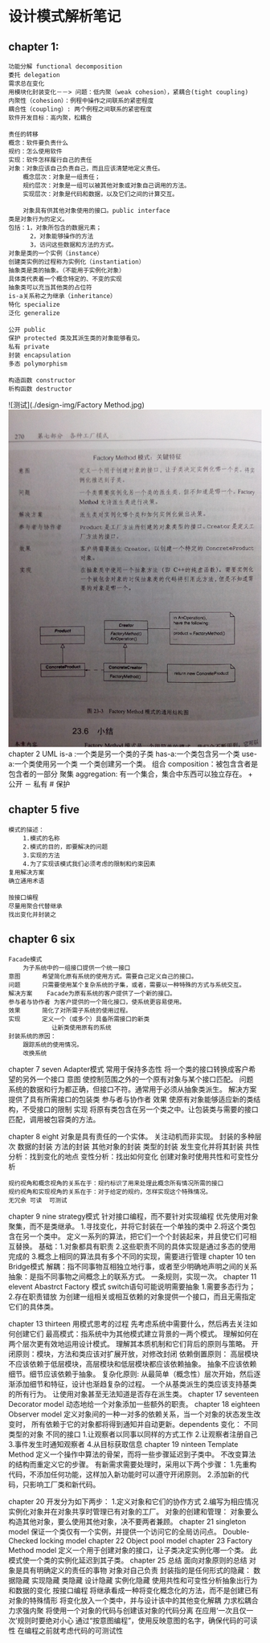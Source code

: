 # 设计模式解析笔记
## chapter 1:
	功能分解 functional decomposition
	委托 delegation
	需求总在变化
	用模块化封装变化－－> 问题：低内聚（weak cohesion），紧耦合(tight coupling)
	内聚性（cohesion）：例程中操作之间联系的紧密程度
	耦合性（coupling）: 两个例程之间联系的紧密程度
	软件开发目标：高内聚，松耦合
	
	责任的转移
	概念：软件要负责什么
	规约：怎么使用软件 
	实现：软件怎样履行自己的责任
	对象：对象应该自己负责自己，而且应该清楚地定义责任。
		概念层次：对象是一组责任；
		规约层次：对象是一组可以被其他对象或对象自己调用的方法。
		实现层次：对象是代码和数据，以及它们之间的计算交互。
		
		对象具有供其他对象使用的接口。public interface
	类是对象行为的定义。
	包括：1，对象所包含的数据元素；
		  2，对象能够操作的方法
		  3，访问这些数据和方法的方式。
	对象是类的一个实例（instance）
	创建类实例的过程称为实例化（instantiation）
	抽象类是类的抽象。（不能用于实例化对象）
	具体类代表着一个概念特定的、不变的实现
	抽象类可以充当其他类的占位符
	is-a关系称之为继承（inheritance）
	特化 specialize
	泛化 generalize
	
	公开 public
	保护 protected 类及其派生类的对象能够看见。
	私有 private
	封装 encapsulation
	多态 polymorphism
	
	构造函数 constructor
	析构函数 destructor

![测试](./design-img/Factory Method.jpg)  
<img src="./design-img/Factory Method.jpg" />
chapter 2 UML
	is-a :一个类是另一个类的子类
	has-a:一个类包含另一个类
	use-a:一个类使用另一个类
	一个类创建另一个类。
	组合 composition：被包含含者是包含者的一部分
	聚集 aggregation: 有一个集合，集合中东西可以独立存在。
	+  公开
	－ 私有
	#  保护
	
## chapter 5 five
	模式的描述：
		1.模式的名称
		2.模式的目的，即要解决的问题
		3.实现的方法
		4.为了实现该模式我们必须考虑的限制和约束因素
	复用解决方案
	确立通用术语
	
	按接口编程
	尽量用聚合代替继承
	找出变化并封装之
## chapter 6 six
	Facade模式 
		为子系统中的一组接口提供一个统一接口
	意图		希望简化原有系统的使用方式。需要自己定义自己的接口。
	问题		只需要使用某个复杂系统的子集，或者，需要以一种特殊的方式与系统交互。
	解决方案	Facade为原有系统的客户提供了一个新的接口。
	参与者与协作者	为客户提供的一个简化接口，使系统更容易使用。
	效果		简化了对所需子系统的使用过程。
	实现		定义一个（或多个）具备所需接口的新类
				让新类使用原有的系统
	封装系统的原因：
		跟踪系统的使用情况。
		改换系统 
chapter 7 seven
	Adapter模式 常用于保持多态性
		将一个类的接口转换成客户希望的另外一个接口
	意图		使控制范围之外的一个原有对象与某个接口匹配。
	问题		系统的数据和行为都正确，但接口不符。通常用于必须从抽象类派生。
	解决方案 	提供了具有所需接口的包装类
	参与者与协作者
	效果		使原有对象能够适应新的类结构，不受接口的限制
	实现		将原有类包含在另一个类之中。让包装类与需要的接口匹配，调用被包容类的方法。
	
chapter 8 eight
	对象是具有责任的一个实体。
	关注动机而非实现。
	封装的多种层次
		数据的封装
		方法的封装
		其他对象的封装
		类型的封装
	发生变化并将其封装
	共性分析：找到变化的地点
	变性分析：找出如何变化
	创建对象时使用共性和可变性分析
	
	规约视角和概念视角的关系在于：规约标识了用来处理此概念所有情况所需的接口
	规约视角和实现视角的关系在于：对于给定的规约，怎样实现这个特殊情况。
	无冗余	可读	可测试
chapter 9 nine
	strategy模式 
	针对接口编程，而不要针对实现编程
	优先使用对象聚集，而不是类继承。
	1.寻找变化，并将它封装在一个单独的类中
	2.将这个类包含在另一个类中。
	定义一系列的算法，把它们一个个封装起来，并且使它们可相互替换。
	基础：1.对象都具有职责
		  2.这些职责不同的具体实现是通过多态的使用完成的
		  3.概念上相同的算法具有多个不同的实现，需要进行管理
chapter 10 ten
	Bridge模式 
	解耦：指不同事物互相独立地行事，或者至少明确地声明之间的关系
	抽象：是指不同事物之间概念上的联系方式。
	一条规则，实现一次。
chapter 11 elevent
	Abastrct Factory 模式
	switch语句可能说明需要抽象
	 1.需要多态行为；2.存在职责错放
	为创建一组相关或相互依赖的对象提供一个接口，而且无需指定它们的具体类。
	
chapter 13 thirteen
	用模式思考的过程 
	先考虑系统中需要什么，然后再去关注如何创建它们
	最高模式：指系统中为其他模式建立背景的一两个模式。
	理解如何在两个层次更有效地运用设计模式。
	理解其本质机制和它们背后的原则与策略。
	开闭原则：模块，方法和类应该对扩展开放，对修改封闭
	依赖倒置原则：
		高层模块不应该依赖于低层模块，高层模块和低层模块都应该依赖抽象。
		抽象不应该依赖细节。细节应该依赖于抽象。
	复杂化原则:
		从最简单（概念性）层次开始，然后逐渐添加细节和特征，设计也渐趋复杂的过程。
	一个从基类派生的类应该支持基类的所有行为。
	让使用对象甚至无法知道是否存在派生类。
chapter 17 seventeen
	Decorator model
	动态地给一个对象添加一些额外的职责。
chapter 18 eighteen
	Observer model
	定义对象间的一种一对多的依赖关系，当一个对象的状态发生改变时，
所有依赖于它的对象都将得到通知并自动更新。dependents
	变化：
		不同类型的对象
		不同的接口
	1.让观察者以同事以同样的方式工作
	2.让观察者注册自己
	3.事件发生时通知观察者
	4.从目标获取信息
chapter 19 ninteen
	Template Method
	定义一个操作中算法的骨架，而将一些步骤延迟到子类中。
不改变算法的结构而重定义它的步骤。
	有新需求需要处理时，采用以下两个步骤：
		1.先重构代码，不添加任何功能，这样加入新功能时可以遵守开闭原则。
		2.添加新的代码，只影响工厂类和新代码。
		
chapter 20 
	开发分为如下两步：
	1.定义对象和它们的协作方式
	2.编写为相应情况实例化对象并在对象共享时管理已有对象的工厂。
	对象的创建和管理：
		对象要么构造其他对象，要么使用其他对象，决不要两者兼顾。
chapter 21
singleton model
	保证一个类仅有一个实例，并提供一个访问它的全局访问点。
Double-Checked locking model
chapter 22 
	Object pool model 
chapter 23
	Factory Method model 
	定义一个用于创建对象的接口，让子类决定实例化哪一个类。
	此模式使一个类的实例化延迟到其子类。
chapter 25 
	总结
	面向对象原则的总结 
		对象是具有明确定义的责任的事物
		对象对自己负责
		封装指的是任何形式的隐藏：
			数据隐藏
			实现隐藏
			类隐藏
			设计隐藏
			实例化隐藏
		使用共性和可变性分析抽象出行为和数据的变化 
		按接口编程
		将继承看成一种将变化概念化的方法，而不是创建已有对象的特殊情形
		将变化放入一个类中，并与设计该中的其他变化解耦
		力求松耦合
		力求强内聚
		将使用一个对象的代码与创建该对象的代码分离
		在应用‘一次且仅一次’规则时要绝对小心
		通过“按意图编程”，使用反映意图的名字，确保代码的可读性
		在编程之前就考虑代码的可测试性
		
		

	
	
	
	
	
	
	
		  
	